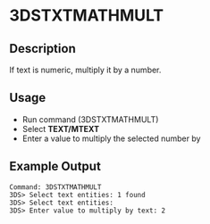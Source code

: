# 3DSTXTMATHMULT

## Description

If text is numeric, multiply it by a number.

## Usage

* Run command (3DSTXTMATHMULT)
* Select **TEXT/MTEXT**
* Enter a value to multiply the selected number by

## Example Output

```
Command: 3DSTXTMATHMULT
3DS> Select text entities: 1 found
3DS> Select text entities:
3DS> Enter value to multiply by text: 2
```
